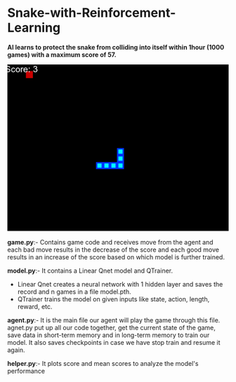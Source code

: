 # Snake-with-Reinforcement-Learning
**AI learns to protect the snake from colliding into itself within 1hour (1000 games) with a maximum score of 57.**

![Snake Game Demo](https://github.com/Ruchit-Gaurh/Snake-game-with-Reinforcement-Learning/blob/main/images/snake.gif)


**game.py**:- Contains game code and receives move from the agent and each bad move results in the decrease of the score and each good move results in an increase of the score based on which model is further trained.

**model.py**:- It contains a Linear Qnet model and QTrainer. 
* Linear Qnet creates a neural network with 1 hidden layer and saves the record and n games in a file model.pth.
* QTrainer trains the model on given inputs like state, action, length, reward, etc.
	
**agent.py**:- It is the main file our agent will play the game through this file. agnet.py put up all our code together, get the current state of the game, save data in short-term memory and in long-term memory to train our model. It also saves checkpoints in case we have stop train and resume it again.

**helper.py**:- It plots score and mean scores to analyze the model's performance

